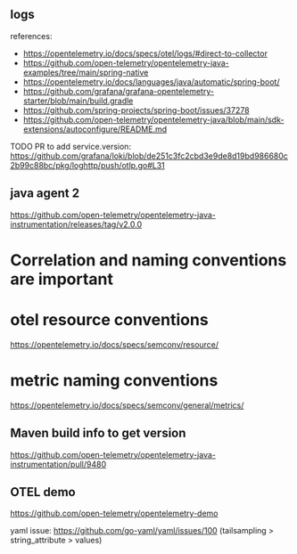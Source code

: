 ## logs
references: 
- https://opentelemetry.io/docs/specs/otel/logs/#direct-to-collector
- https://github.com/open-telemetry/opentelemetry-java-examples/tree/main/spring-native
- https://opentelemetry.io/docs/languages/java/automatic/spring-boot/
- https://github.com/grafana/grafana-opentelemetry-starter/blob/main/build.gradle
- https://github.com/spring-projects/spring-boot/issues/37278
- https://github.com/open-telemetry/opentelemetry-java/blob/main/sdk-extensions/autoconfigure/README.md


TODO PR to add service.version: https://github.com/grafana/loki/blob/de251c3fc2cbd3e9de8d19bd986680c2b99c88bc/pkg/loghttp/push/otlp.go#L31

## java agent 2
https://github.com/open-telemetry/opentelemetry-java-instrumentation/releases/tag/v2.0.0

# Correlation and naming conventions are important

# otel resource conventions
https://opentelemetry.io/docs/specs/semconv/resource/

# metric naming conventions
https://opentelemetry.io/docs/specs/semconv/general/metrics/

## Maven build info to get version
https://github.com/open-telemetry/opentelemetry-java-instrumentation/pull/9480

## OTEL demo
https://github.com/open-telemetry/opentelemetry-demo

yaml issue: https://github.com/go-yaml/yaml/issues/100 (tailsampling > string_attribute > values)
